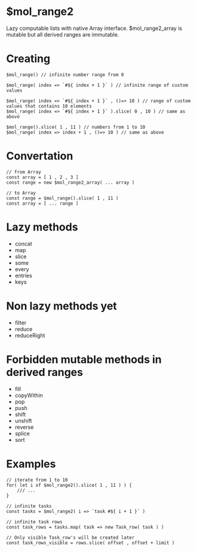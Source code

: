 # $mol_range2

Lazy computable lists with native Array interface. $mol_range2_array is mutable but all derived ranges are immutable.

# Creating

```
$mol_range() // infinite number range from 0

$mol_range( index => `#${ index + 1 }` ) // infinite range of custom values

$mol_range( index => `#${ index + 1 }` , ()=> 10 ) // range of custom values that contains 10 elements
$mol_range( index => `#${ index + 1 }` ).slice( 0 , 10 ) // same as above

$mol_range().slice( 1 , 11 ) // numbers from 1 to 10
$mol_range( index => index + 1 , ()=> 10 ) // same as above
```

# Convertation

```
// from Array
const array = [ 1 , 2 , 3 ]
const range = new $mol_range2_array( ... array )
```

```
// to Array
const range = $mol_range().slice( 1 , 11 ) 
const array = [ ... range ]
```

# Lazy methods

- concat
- map
- slice
- some
- every
- entries
- keys

# Non lazy methods yet

- filter
- reduce
- reduceRight

# Forbidden mutable methods in derived ranges

- fill
- copyWithin
- pop
- push
- shift
- unshift
- reverse
- splice
- sort

# Examples

```
// iterate from 1 to 10
for( let i of $mol_range2().slice( 1 , 11 ) ) {
	/// ...
}
```

```
// infinite tasks
const tasks = $mol_range2( i => `task #${ i + 1 }` )

// infinite task rows
const task_rows = tasks.map( task => new Task_row( task ) )

// Only visible Task_row's will be created later
const task_rows_visible = rows.slice( offset , offset + limit )
```

